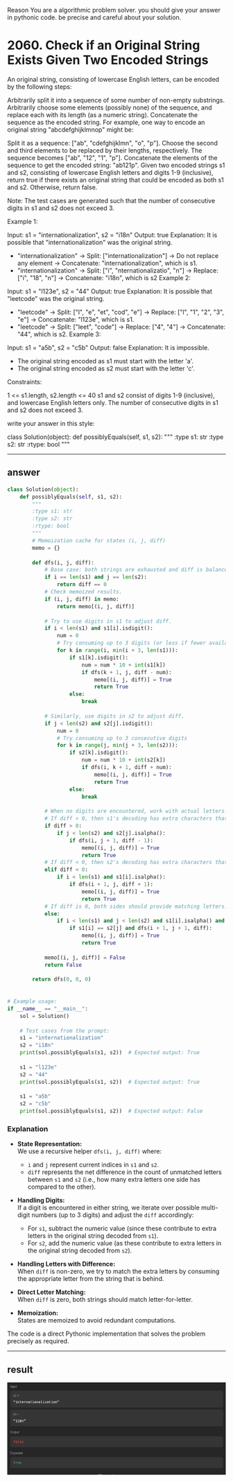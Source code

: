 Reason You are a algorithmic problem solver. you should give your answer in pythonic code. be precise and careful about your solution.

# 2060. Check if an Original String Exists Given Two Encoded Strings

An original string, consisting of lowercase English letters, can be encoded by the following steps:

Arbitrarily split it into a sequence of some number of non-empty substrings.
Arbitrarily choose some elements (possibly none) of the sequence, and replace each with its length (as a numeric string).
Concatenate the sequence as the encoded string.
For example, one way to encode an original string "abcdefghijklmnop" might be:

Split it as a sequence: ["ab", "cdefghijklmn", "o", "p"].
Choose the second and third elements to be replaced by their lengths, respectively. The sequence becomes ["ab", "12", "1", "p"].
Concatenate the elements of the sequence to get the encoded string: "ab121p".
Given two encoded strings s1 and s2, consisting of lowercase English letters and digits 1-9 (inclusive), return true if there exists an original string that could be encoded as both s1 and s2. Otherwise, return false.

Note: The test cases are generated such that the number of consecutive digits in s1 and s2 does not exceed 3.

 

Example 1:

Input: s1 = "internationalization", s2 = "i18n"
Output: true
Explanation: It is possible that "internationalization" was the original string.
- "internationalization" 
  -> Split:       ["internationalization"]
  -> Do not replace any element
  -> Concatenate:  "internationalization", which is s1.
- "internationalization"
  -> Split:       ["i", "nternationalizatio", "n"]
  -> Replace:     ["i", "18",                 "n"]
  -> Concatenate:  "i18n", which is s2
Example 2:

Input: s1 = "l123e", s2 = "44"
Output: true
Explanation: It is possible that "leetcode" was the original string.
- "leetcode" 
  -> Split:      ["l", "e", "et", "cod", "e"]
  -> Replace:    ["l", "1", "2",  "3",   "e"]
  -> Concatenate: "l123e", which is s1.
- "leetcode" 
  -> Split:      ["leet", "code"]
  -> Replace:    ["4",    "4"]
  -> Concatenate: "44", which is s2.
Example 3:

Input: s1 = "a5b", s2 = "c5b"
Output: false
Explanation: It is impossible.
- The original string encoded as s1 must start with the letter 'a'.
- The original string encoded as s2 must start with the letter 'c'.
 

Constraints:

1 <= s1.length, s2.length <= 40
s1 and s2 consist of digits 1-9 (inclusive), and lowercase English letters only.
The number of consecutive digits in s1 and s2 does not exceed 3.


write your answer in this style:

class Solution(object):
    def possiblyEquals(self, s1, s2):
        """
        :type s1: str
        :type s2: str
        :rtype: bool
        """
        
---

## answer

```python
class Solution(object):
    def possiblyEquals(self, s1, s2):
        """
        :type s1: str
        :type s2: str
        :rtype: bool
        """
        # Memoization cache for states (i, j, diff)
        memo = {}
        
        def dfs(i, j, diff):
            # Base case: both strings are exhausted and diff is balanced.
            if i == len(s1) and j == len(s2):
                return diff == 0
            # Check memoized results.
            if (i, j, diff) in memo:
                return memo[(i, j, diff)]
            
            # Try to use digits in s1 to adjust diff.
            if i < len(s1) and s1[i].isdigit():
                num = 0
                # Try consuming up to 3 digits (or less if fewer available)
                for k in range(i, min(i + 3, len(s1))):
                    if s1[k].isdigit():
                        num = num * 10 + int(s1[k])
                        if dfs(k + 1, j, diff - num):
                            memo[(i, j, diff)] = True
                            return True
                    else:
                        break
            
            # Similarly, use digits in s2 to adjust diff.
            if j < len(s2) and s2[j].isdigit():
                num = 0
                # Try consuming up to 3 consecutive digits
                for k in range(j, min(j + 3, len(s2))):
                    if s2[k].isdigit():
                        num = num * 10 + int(s2[k])
                        if dfs(i, k + 1, diff + num):
                            memo[(i, j, diff)] = True
                            return True
                    else:
                        break
            
            # When no digits are encountered, work with actual letters.
            # If diff > 0, then s1's decoding has extra characters that should match s2's forthcoming letters.
            if diff > 0:
                if j < len(s2) and s2[j].isalpha():
                    if dfs(i, j + 1, diff - 1):
                        memo[(i, j, diff)] = True
                        return True
            # If diff < 0, then s2's decoding has extra characters that should match s1's forthcoming letters.
            elif diff < 0:
                if i < len(s1) and s1[i].isalpha():
                    if dfs(i + 1, j, diff + 1):
                        memo[(i, j, diff)] = True
                        return True
            # If diff is 0, both sides should provide matching letters.
            else:
                if i < len(s1) and j < len(s2) and s1[i].isalpha() and s2[j].isalpha():
                    if s1[i] == s2[j] and dfs(i + 1, j + 1, diff):
                        memo[(i, j, diff)] = True
                        return True
            
            memo[(i, j, diff)] = False
            return False
        
        return dfs(0, 0, 0)


# Example usage:
if __name__ == "__main__":
    sol = Solution()
    
    # Test cases from the prompt:
    s1 = "internationalization"
    s2 = "i18n"
    print(sol.possiblyEquals(s1, s2))  # Expected output: True

    s1 = "l123e"
    s2 = "44"
    print(sol.possiblyEquals(s1, s2))  # Expected output: True

    s1 = "a5b"
    s2 = "c5b"
    print(sol.possiblyEquals(s1, s2))  # Expected output: False
```

### Explanation
- **State Representation:**  
  We use a recursive helper `dfs(i, j, diff)` where:
  - `i` and `j` represent current indices in `s1` and `s2`.
  - `diff` represents the net difference in the count of unmatched letters between `s1` and `s2` (i.e., how many extra letters one side has compared to the other).

- **Handling Digits:**  
  If a digit is encountered in either string, we iterate over possible multi-digit numbers (up to 3 digits) and adjust the `diff` accordingly:
  - For `s1`, subtract the numeric value (since these contribute to extra letters in the original string decoded from `s1`).
  - For `s2`, add the numeric value (as these contribute to extra letters in the original string decoded from `s2`).

- **Handling Letters with Difference:**  
  When `diff` is non-zero, we try to match the extra letters by consuming the appropriate letter from the string that is behind.

- **Direct Letter Matching:**  
  When `diff` is zero, both strings should match letter-for-letter.

- **Memoization:**  
  States are memoized to avoid redundant computations.

The code is a direct Pythonic implementation that solves the problem precisely as required.


---

## result 

![alt text](assets/image5.png)